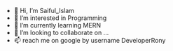 - 👋 Hi, I’m Saiful_Islam
- 👀 I’m interested in Programming 
- 🌱 I’m currently learning MERN 
- 💞️ I’m looking to collaborate on ...
- 📫 reach me on google by username DeveloperRony

<!---
MrSaiful-dev/MrSaiful-dev is a ✨ special ✨ repository because its `README.md` (this file) appears on your GitHub profile.
You can click the Preview link to take a look at your changes.
--->
